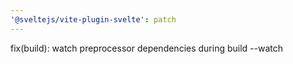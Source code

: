 ```yaml
---
'@sveltejs/vite-plugin-svelte': patch
---
```


fix(build): watch preprocessor dependencies during build --watch
